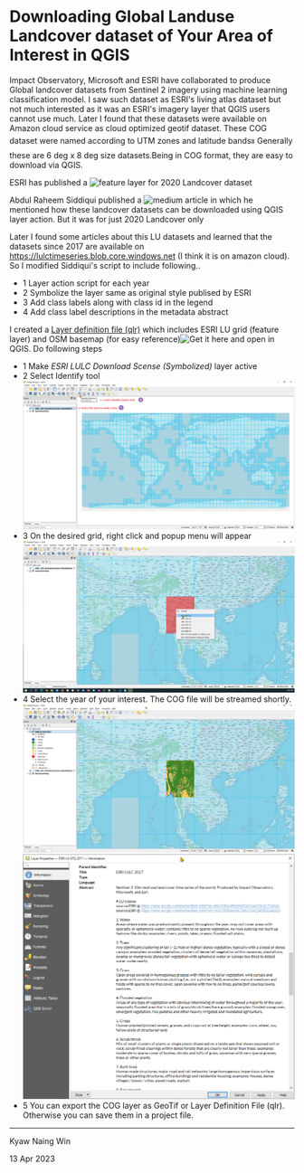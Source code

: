 # Downloading Global Landuse Landcover dataset of Your Area of Interest in QGIS

Impact Observatory, Microsoft and ESRI have collaborated to produce Global landcover datasets from Sentinel 2 imagery using machine learning classification model. I saw such dataset as ESRI's living atlas dataset but not much interested as it was an ESRI's imagery layer that QGIS users cannot use much. Later I found that these datasets were available on Amazon cloud service as cloud optimized geotif dataset. These COG dataset were named according to UTM zones and latitude bands။ Generally these are 6 deg x 8 deg size datasets.Being in COG format, they are easy to download via QGIS.

ESRI has published a  ![feature layer](https://services.arcgis.com/P3ePLMYs2RVChkJx/arcgis/rest/services/LULC_2020_Download_Scenes/FeatureServer/0) for 2020 Landcover dataset

Abdul Raheem Siddiqui published a ![medium article]( https://ar-siddiqui.medium.com/visualize-download-and-use-esri-10m-global-land-use-dataset-in-qgis-using-qgis-actions-and-cogs-71667c623311) in which  he mentioned how these landcover datasets can be downloaded using QGIS layer action. But it was for just 2020 Landcover only

Later I found some articles about this LU datasets and learned that the datasets since 2017 are available on https://lulctimeseries.blob.core.windows.net (I think it is on amazon cloud). So I modified Siddiqui's script to include following..

 - 1 Layer action script for each year
 - 2 Symbolize the layer same as original style publised by ESRI
 - 3 Add class labels along with class id in the legend
 - 4 Add class label descriptions in the metadata abstract

I created a [Layer definition file (qlr)](https://raw.githubusercontent.com/knwin/qgis/master/ESRI_LULC/ESRI_LULC-downloadable-layers_and_OSM-Basemap.qlr) which includes ESRI LU grid (feature layer) and OSM basemap (for easy reference)![Get it here](ESRI_LULC-downloadable-layers_and_OSM-Basemap.qlr) and open in QGIS. Do following steps

 - 1 Make *ESRI LULC Download Scense (Symbolized)* layer active
 - 2 Select Identify tool
![](images/esri_lu_qlr_opened.png)
 - 3 On the desired grid, right click and popup menu will appear 
![](images/esri_lu_rightclick_menu.png)
 - 4 Select the year of your interest. The COG file will be streamed shortly.
![](images/esri_lu_loaded.png)
![](images/esri_lu_meta.png)
 - 5 You can export the COG layer as GeoTif or Layer Definition File (qlr). Otherwise you can save them in a project file.

----
Kyaw Naing Win

13 Apr 2023

